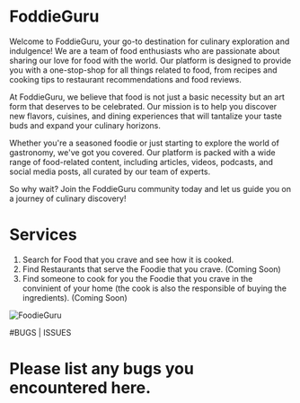 # FoddieGuru

Welcome to FoddieGuru, your go-to destination for culinary exploration and indulgence! We are a team of food enthusiasts who are passionate about sharing our love for food with the world. Our platform is designed to provide you with a one-stop-shop for all things related to food, from recipes and cooking tips to restaurant recommendations and food reviews.

At FoddieGuru, we believe that food is not just a basic necessity but an art form that deserves to be celebrated. Our mission is to help you discover new flavors, cuisines, and dining experiences that will tantalize your taste buds and expand your culinary horizons.

Whether you're a seasoned foodie or just starting to explore the world of gastronomy, we've got you covered. Our platform is packed with a wide range of food-related content, including articles, videos, podcasts, and social media posts, all curated by our team of experts.

So why wait? Join the FoddieGuru community today and let us guide you on a journey of culinary discovery!

# Services

1. Search for Food that you crave and see how it is cooked.
2. Find Restaurants that serve the Foodie that you crave. (Coming Soon)
3. Find someone to cook for you the Foodie that you crave in the convinient of your home (the cook is also the responsible of buying the ingredients). (Coming Soon)

![FoodieGuru](https://user-images.githubusercontent.com/124416304/236598955-4d59e47c-eeb9-4f8c-9c26-400874cdef3f.png)

#BUGS | ISSUES

<h1>Please list any bugs you encountered here.</h1>
